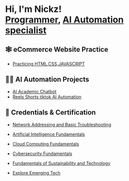 <h1>Hi, I'm Nickz! <br/><a href="https://github.com/LazyNickz">Programmer</a>, <a href="https://www.linkedin.com/in/lazynickz/">AI Automation specialist</a></h1>
  
<h2><b>🕸️ eCommerce Website Practice</b></h2>

- [Practicing HTML,CSS,JAVASCRIPT](https://github.com/LazyNickz/novacart)

<h2><b>🧑‍💻 AI Automation Projects</b></h2>

- [AI Academic Chatbot](https://github.com/LazyNickz/AIchatBOT)
- [Reels Shorts tiktok AI Automation](https://github.com/LazyNickz/automation)

<h2><b>📄 Credentials & Certification</b></h2>

- [Network Addressing and Basic Troubleshooting](https://www.credly.com/badges/649bfb83-db11-4642-bdb6-c289a98e56c4/public_url)

- [Artificial Intelligence Fundamentals](https://www.credly.com/badges/0e1c549a-d33e-4461-b51e-36c5a2dc9f59/public_url)

- [Cloud Computing Fundamentals](https://www.credly.com/badges/33151e54-2181-40ec-95cc-2daf4b83cae0/public_url)

- [Cybersecurity Fundamentals](https://www.credly.com/badges/544fda32-7995-413d-9673-83f7c08c965a/public_url)

- [Fundamentals of Sustainability and Technology](https://www.credly.com/badges/bbff7b04-6d82-45c5-bc47-6f0cb7e62967/public_url)

- [Explore Emerging Tech](https://www.credly.com/badges/81d70f79-44ce-4954-9006-5d73382b142d/public_url)







<!--
**joshmadakor1/joshmadakor1** is a ✨ _special_ ✨ repository because its `README.md` (this file) appears on your GitHub profile.

Here are some ideas to get you started:

- 🔭 I’m currently working on ...
- 🌱 I’m currently learning ...
- 👯 I’m looking to collaborate on ...
- 🤔 I’m looking for help with ...
- 💬 Ask me about ...
- 📫 How to reach me: ...
- 😄 Pronouns: ...
- ⚡ Fun fact: ...
-->
